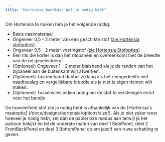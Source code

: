 ```yaml
---
title: "Hortensia handtas: Wat je nodig hebt"
---
```


Om Hortensia te maken heb je het volgende nodig:

- Basis naaimateriaal
- Ongeveer 0,5 - 2 meter van een geschikte stof ([zie Hortensia stofopties](/docs/designs/hortensia/fabric/)).
- Ongeveer 0,5 - 2 meter voeringstof ([zie Hortensia Stofopties](/docs/designs/hortensia/fabric/))
- Een rits die korter is dan het ritspaneel en overeenkomt met de breedte van de rol [](/docs/designs/hortensia/options/zippersize/) geselecteerd.
- (Optioneel) Ongeveer 1 - 2 meter biaisband als je de randen van het zijpaneel aan de buitenkant wilt afwerken.
- (Optioneel) Tasriemband dubbel zo lang als het riemgedeelte met naadtoeslag en vergelijkbare breedte als je niet je eigen riemen wilt maken.
- (Optioneel) Tussenvlies indien nodig om de stof te verstevigen en/of voor het bandje

<Note>

De hoeveelheid stof die je nodig hebt is afhankelijk van de [Hortensia's maatoptie] (/docs/designs/hortensia/options/size/). Als je niet zeker weet hoeveel je nodig hebt, zet dan de papierloze modus aan terwijl je het patroon bekijkt en tel de onderste maten van deel 1 SidePanel, deel 2 FrontBackPanel en deel 3 BottomPanel op om jezelf een ruwe schatting te geven.

</Note>
